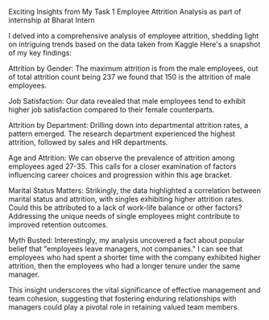 Exciting Insights from My Task 1 Employee Attrition Analysis as part of internship at Bharat Intern

I delved into a comprehensive analysis of employee attrition, shedding light on intriguing trends based on the data taken from Kaggle Here's a snapshot of my key findings:

Attrition by Gender: The maximum attrition is from the male employees, out of total attrition count being 237 we found that 150 is the attrition of male employees.

Job Satisfaction: Our data revealed that male employees tend to exhibit higher job satisfaction compared to their female counterparts.

Attrition by Department: Drilling down into departmental attrition rates, a pattern emerged. The research department experienced the highest attrition, followed by sales and HR departments.

Age and Attrition:
We can observe the prevalence of attrition among employees aged 27-35. This calls for a closer examination of factors influencing career choices and progression within this age bracket.

Marital Status Matters: Strikingly, the data highlighted a correlation between marital status and attrition, with singles exhibiting higher attrition rates. Could this be attributed to a lack of work-life balance or other factors? Addressing the unique needs of single employees might contribute to improved retention outcomes.

Myth Busted: Interestingly, my analysis uncovered a fact about popular belief that "employees leave managers, not companies." I can see that employees who had spent a shorter time with the company exhibited higher attrition, then the employees who had a longer tenure under the same manager.

This insight underscores the vital significance of effective management and team cohesion, suggesting that fostering enduring relationships with managers could play a pivotal role in retaining valued team members.
